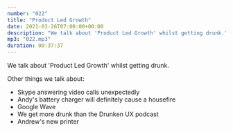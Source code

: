 ```yaml
---
number: "022"
title: "Product Led Growth"
date: 2021-03-26T07:00:00+00:00
description: "We talk about 'Product Led Growth' whilst getting drunk."
mp3: "022.mp3"
duration: 00:37:37
---
```


We talk about 'Product Led Growth' whilst getting drunk.

Other things we talk about:
 - Skype answering video calls unexpectedly 
 - Andy's battery charger will definitely cause a housefire
 - Google Wave
 - We get more drunk than the Drunken UX podcast
 - Andrew's new printer



